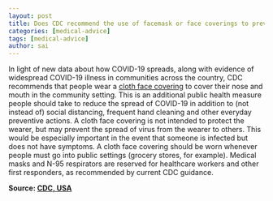 ```yaml
---
layout: post
title: Does CDC recommend the use of facemask or face coverings to prevent COVID-19?
categories: [medical-advice]
tags: [medical-advice]
author: sai
---
```


In light of new data about how COVID-19 spreads, along with evidence of widespread COVID-19 illness in communities across the country, CDC recommends that people wear a [cloth face covering](https://www.cdc.gov/coronavirus/2019-ncov/prevent-getting-sick/cloth-face-cover.html) to cover their nose and mouth in the community setting. This is an additional public health measure people should take to reduce the spread of COVID-19 in addition to (not instead of) social distancing, frequent hand cleaning and other everyday preventive actions. A cloth face covering is not intended to protect the wearer, but may prevent the spread of virus from the wearer to others. This would be especially important in the event that someone is infected but does not have symptoms. A cloth face covering should be worn whenever people must go into public settings (grocery stores, for example). Medical masks and N-95 respirators are reserved for healthcare workers and other first responders, as recommended by current CDC guidance.

**Source: [CDC, USA](https://www.cdc.gov/coronavirus/2019-ncov/faq.html)**
